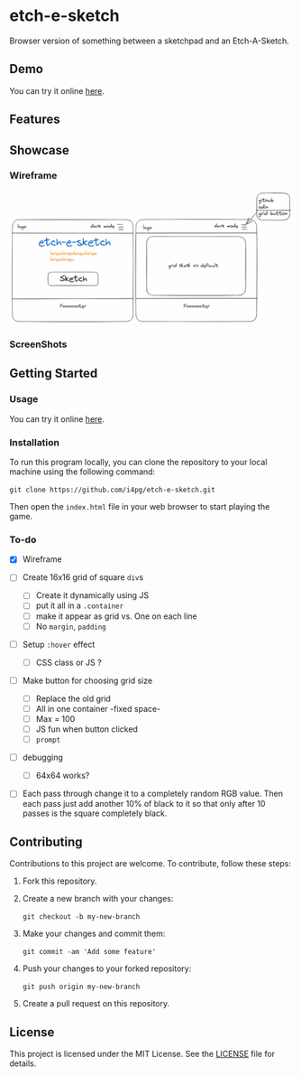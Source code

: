 # etch-e-sketch

Browser version of something between a sketchpad and an Etch-A-Sketch.

## Demo

You can try it online [here](https://i4pg.github.io/etch-e-sketch/).

## Features

<!-- * Nice shuffling for rock paper scissors choices -->
<!-- * Light/Dark mode -->
<!-- * The winner is displayed at the end of the game. -->
<!-- * The game keeps running and calculating points. -->
<!-- * Responsive mobile-first design -->

## Showcase

### Wireframe

![](./src/image/wireframe/wireframe.png)

### ScreenShots

<!-- ![](./src/images/showcase/127.0.0.1_8080_iPhone12Pro.png) -->

<!-- ![](./src/images/showcase/127.0.0.1_8080_iPhonePro.png) -->

<!-- ![](./src/images/showcase/127.0.0.1_8080_.png) -->

<!-- ![](./src/images/showcase/127.0.0.1_8080_1.png) -->

## Getting Started

### Usage

You can try it online [here](https://i4pg.github.io/etch-e-sketch/).

### Installation

To run this program locally, you can clone the repository to your local machine using the following command:

`git clone https://github.com/i4pg/etch-e-sketch.git`

Then open the `index.html` file in your web browser to start playing the game.

### To-do

- [x] Wireframe
- [ ] Create 16x16 grid of square `div`s
    - [ ] Create it dynamically using  JS
    - [ ] put it all in a `.container`
    - [ ] make it appear as grid vs. One on each line
    - [ ] No `margin`, `padding`
- [ ] Setup `:hover` effect
    - [ ] CSS class or JS ?
- [ ] Make button for choosing grid size
    - [ ] Replace the old grid
    - [ ] All in one container -fixed space-
    - [ ] Max = 100
    - [ ] JS fun when button clicked
    - [ ] `prompt`
- [ ] debugging
    - [ ] 64x64 works?
- [ ] Each pass through change it to a completely random RGB value. Then each pass just add another 10% of black to it so that only after 10 passes is the square completely black.


## Contributing

Contributions to this project are welcome. To contribute, follow these steps:

1.  Fork this repository.
    
2.  Create a new branch with your changes:
    
    `git checkout -b my-new-branch`
3.  Make your changes and commit them:
    
    `git commit -am 'Add some feature'`
4.  Push your changes to your forked repository:
    
    `git push origin my-new-branch`
5.  Create a pull request on this repository.
    

## License

This project is licensed under the MIT License. See the [LICENSE](LICENSE) file for details.
